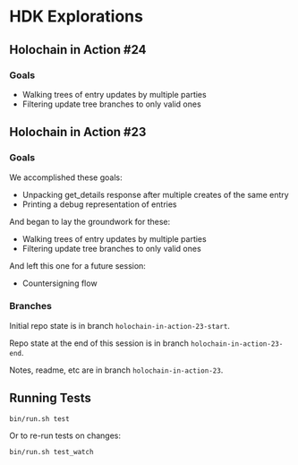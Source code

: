 # HDK Explorations

## Holochain in Action #24

### Goals

- Walking trees of entry updates by multiple parties
- Filtering update tree branches to only valid ones

## Holochain in Action #23

### Goals

We accomplished these goals:

- Unpacking get_details response after multiple creates of the same entry
- Printing a debug representation of entries

And began to lay the groundwork for these:
- Walking trees of entry updates by multiple parties
- Filtering update tree branches to only valid ones

And left this one for a future session:
- Countersigning flow

### Branches

Initial repo state is in branch `holochain-in-action-23-start`.

Repo state at the end of this session is in branch `holochain-in-action-23-end`.

Notes, readme, etc are in branch `holochain-in-action-23`.

## Running Tests

```
bin/run.sh test
```

Or to re-run tests on changes:

```
bin/run.sh test_watch
```
